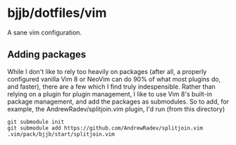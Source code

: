 bjjb/dotfiles/vim
=================

A sane vim configuration.

Adding packages
---------------

While I don't like to rely too heavily on packages (after all, a properly
configured vanilla Vim 8 or NeoVim can do 90% of what most plugins do, and
faster), there are a few which I find truly indespensible. Rather than relying
on a plugin for plugin management, I like to use Vim 8's built-in package
management, and add the packages as submodules. So to add, for example, the
AndrewRadev/splitjoin.vim plugin, I'd run (from this directory)

    git submodule init
    git submodule add https://github.com/AndrewRadev/splitjoin.vim .vim/pack/bjjb/start/splitjoin.vim
